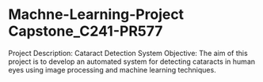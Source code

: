 # Machne-Learning-Project Capstone_C241-PR577
Project Description: Cataract Detection System  Objective: The aim of this project is to develop an automated system for detecting cataracts in human eyes using image processing and machine learning techniques. 
